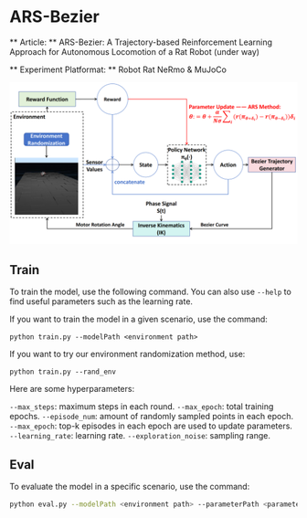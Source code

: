 # ARS-Bezier

** Article: ** ARS-Bezier: A Trajectory-based Reinforcement Learning Approach for Autonomous Locomotion of a Rat Robot (under way)

** Experiment Platformat: ** Robot Rat NeRmo & MuJoCo



![](./img/main.png)



## Train

To train the model, use the following command. You can also use `--help` to find useful parameters such as the learning rate.

If you want to train the model in a given scenario, use the command:

```
python train.py --modelPath <environment path>
```

If you want to try our environment randomization method, use:

```
python train.py --rand_env
```

Here are some hyperparameters:

`--max_steps`: maximum steps in each round.
`--max_epoch`: total training epochs.
`--episode_num`: amount of randomly sampled points in each epoch.
`--max_epoch`: top-k episodes in each epoch are used to update parameters.
`--learning_rate`: learning rate.
`--exploration_noise`: sampling range.



## Eval

To evaluate the model in a specific scenario, use the command:

```bash
python eval.py --modelPath <environment path> --parameterPath <parameter path>
```



